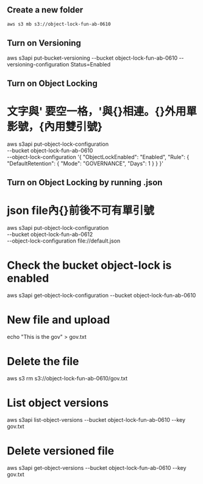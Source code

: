 ## Create a new folder
```sh
aws s3 mb s3://object-lock-fun-ab-0610
```

## Turn on Versioning
aws s3api put-bucket-versioning --bucket object-lock-fun-ab-0610 --versioning-configuration Status=Enabled

## Turn on Object Locking
# 文字與' 要空一格，'與{}相連。{}外用單影號，{內用雙引號}
aws s3api put-object-lock-configuration \
--bucket object-lock-fun-ab-0610 \
--object-lock-configuration '{
  "ObjectLockEnabled": "Enabled",
    "Rule": {
      "DefaultRetention": {
        "Mode": "GOVERNANCE",
        "Days": 1
   }
  }
}'

## Turn on Object Locking by running .json
# json file內{}前後不可有單引號
aws s3api put-object-lock-configuration \
--bucket object-lock-fun-ab-0612 \
--object-lock-configuration file://default.json

# Check the bucket object-lock is enabled
aws s3api get-object-lock-configuration --bucket object-lock-fun-ab-0610

# New file and upload
echo "This is the gov" > gov.txt

# Delete the file
aws s3 rm s3://object-lock-fun-ab-0610/gov.txt

# List object versions
aws s3api list-object-versions --bucket object-lock-fun-ab-0610 --key gov.txt

# Delete versioned file
aws s3api get-object-versions --bucket object-lock-fun-ab-0610 --key gov.txt
